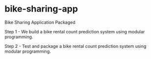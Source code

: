 # bike-sharing-app
Bike Sharing Application Packaged

Step 1 - We build a bike rental count prediction system using modular
programming.

Step 2 - Test and package a bike rental count prediction system using
modular programming.